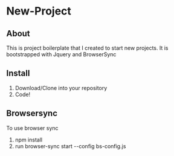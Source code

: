 # New-Project

## About
This is project boilerplate that I created to start new projects.
It is bootstrapped with Jquery and BrowserSync

## Install
1. Download/Clone into your repository
3. Code!

## Browsersync
To use browser sync
1. npm install
2. run browser-sync start --config bs-config.js

